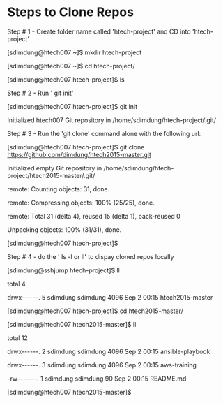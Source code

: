 # Steps to Clone  Repos
Step # 1 - Create folder name called 'htech-project' and CD into 'htech-project'

[sdimdung@htech007 ~]$ mkdir htech-project

[sdimdung@htech007 ~]$ cd htech-project/

[sdimdung@htech007 htech-project]$ ls

Step # 2 - Run ' git init' 

[sdimdung@htech007 htech-project]$ git init

Initialized htech007 Git repository in /home/sdimdung/htech-project/.git/

Step # 3 - Run the 'git clone' command alone with the  following url:

[sdimdung@htech007 htech-project]$ git clone https://github.com/dimdung/htech2015-master.git

Initialized empty Git repository in /home/sdimdung/htech-project/htech2015-master/.git/

remote: Counting objects: 31, done.

remote: Compressing objects: 100% (25/25), done.

remote: Total 31 (delta 4), reused 15 (delta 1), pack-reused 0

Unpacking objects: 100% (31/31), done.

[sdimdung@htech007 htech-project]$ 


Step # 4 - do the ' ls -l or ll' to dispay cloned repos locally 


[sdimdung@sshjump htech-project]$ ll

total 4

drwx------. 5 sdimdung sdimdung 4096 Sep  2 00:15 htech2015-master

[sdimdung@htech007 htech-project]$ cd htech2015-master/

[sdimdung@htech007 htech2015-master]$ ll

total 12

drwx------. 2 sdimdung sdimdung 4096 Sep  2 00:15 ansible-playbook

drwx------. 3 sdimdung sdimdung 4096 Sep  2 00:15 aws-training

-rw-------. 1 sdimdung sdimdung   90 Sep  2 00:15 README.md

[sdimdung@htech007 htech2015-master]$


